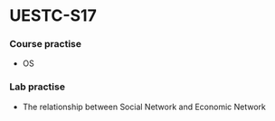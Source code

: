 # UESTC-S17
### Course practise  
* OS
### Lab practise  
* The relationship between Social Network and Economic Network
